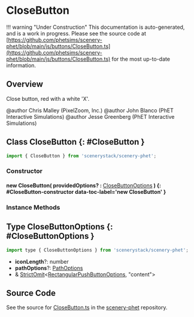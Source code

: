 # CloseButton

!!! warning "Under Construction"
    This documentation is auto-generated, and is a work in progress. Please see the source code at
    [https://github.com/phetsims/scenery-phet/blob/main/js/buttons/CloseButton.ts](https://github.com/phetsims/scenery-phet/blob/main/js/buttons/CloseButton.ts) for the most up-to-date information.

## Overview

Close button, red with a white 'X'.

@author Chris Malley (PixelZoom, Inc.)
@author John Blanco (PhET Interactive Simulations)
@author Jesse Greenberg (PhET Interactive Simulations)

## Class CloseButton {: #CloseButton }


```js
import { CloseButton } from 'scenerystack/scenery-phet';
```
### Constructor

#### new CloseButton( providedOptions? : <span style="font-weight: 400;">[CloseButtonOptions](../scenery-phet/CloseButton.md#CloseButtonOptions)</span> ) {: #CloseButton-constructor data-toc-label='new CloseButton' }

### Instance Methods





## Type CloseButtonOptions {: #CloseButtonOptions }


```js
import type { CloseButtonOptions } from 'scenerystack/scenery-phet';
```


- **iconLength**?: <span style="color: hsla(calc(var(--md-hue) + 180deg),80%,40%,1);">number</span>
- **pathOptions**?: [PathOptions](../scenery/Path.md#PathOptions)
- &amp; [StrictOmit](../phet-core/StrictOmit.md)&lt;[RectangularPushButtonOptions](../sun/RectangularPushButton.md#RectangularPushButtonOptions), "content"&gt;




## Source Code

See the source for [CloseButton.ts](https://github.com/phetsims/scenery-phet/blob/main/js/buttons/CloseButton.ts) in the [scenery-phet](https://github.com/phetsims/scenery-phet) repository.
